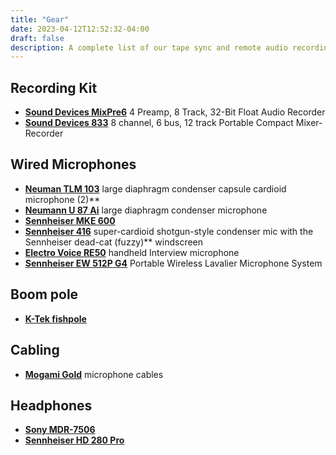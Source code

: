 ```yaml
---
title: "Gear"
date: 2023-04-12T12:52:32-04:00
draft: false
description: A complete list of our tape sync and remote audio recording equipment, ordered by category.
---
```




## Recording Kit

* **[Sound Devices MixPre6](https://www.sounddevices.com/product/mixpre-6-ii/)** 4 Preamp, 8 Track, 32-Bit Float Audio Recorder
* **[Sound Devices 833](https://www.sounddevices.com/product/833/?_gl=1*bzcp1i*_up*MQ..*_ga*MTE1NTQ3NzMwLjE2ODEzMjAxMjM.*_ga_S18YMRS6X9*MTY4MTMyMDEyMi4xLjEuMTY4MTMyMDEzMC4wLjAuMA..)** 8 channel, 6 bus, 12 track Portable Compact Mixer-Recorder 

## Wired Microphones

* **[Neuman TLM 103](https://www.neumann.com/en-en/products/microphones/tlm-103/)** large diaphragm condenser capsule cardioid microphone (2)**
* **[Neumann U 87 Ai](https://www.neumann.com/en-en/products/microphones/u-87-ai/)** large diaphragm condenser microphone
* **[Sennheiser MKE 600](https://en-de.sennheiser.com/camera-microphone-dslr-shotgun-video-mke-600)**
* **[Sennheiser 416](https://www.sweetwater.com/store/detail/MKH416--sennheiser-mkh-416-shotgun-condenser-microphone)** super-cardioid shotgun-style condenser mic with the Sennheiser dead-cat (fuzzy)** windscreen
* **[Electro Voice RE50](https://products.electrovoice.com/na/en/re50l/)** handheld Interview microphone 
* **[Sennheiser EW 512P G4](https://www.sweetwater.com/store/detail/EW512PG4-AW--sennheiser-ew-512p-g4-portable-wireless-lavalier-microphone-system-aw-band)** Portable Wireless Lavalier Microphone System

## Boom pole

* **[K-Tek fishpole](https://www.bhphotovideo.com/c/product/768828-REG/K_Tek_KE79CCR_KE_79CCR_Traveler_Aluminum_Boompole.html)**

## Cabling

* **[Mogami Gold](https://www.bhphotovideo.com/c/product/318716-REG/Mogami_GOLD_STUDIO_50_Gold_Studio_XLR_Male.html)** microphone cables


## Headphones

* **[Sony MDR-7506](https://www.sweetwater.com/store/detail/MDR7506--sony-mdr-7506-closed-back-professional-headphones)**
* **[Sennheiser HD 280 Pro](https://en-de.sennheiser.com/hd-280-pro)**



